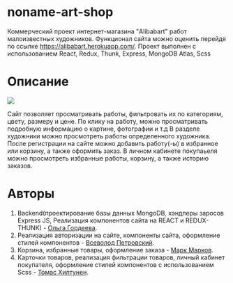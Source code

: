 # noname-art-shop

Коммерческий проект интернет-магазина  "Alibabart" работ малоизвестных художников.
Функционал сайта можно оценить перейдя по ссылке https://alibabart.herokuapp.com/.
Проект выполнен с использованием React, Redux, Thunk, Express, MongoDB Atlas, Scss

# Описание 
![](README.gif)

  Сайт позволяет просматривать работы, фильтровать их по категориям, цвету, размеру и цене.
  По клику на работу, можно просматривать подробную информацию о картине, фотографии и т.д
  В разделе художники можно просмотреть работы определенного художника.
  После регистрации на сайте можно добавить работу(-ы) в избранное или корзину, а также оформить заказ.
  В личном кабинете покупаьеля можно просмотреть избранные работы, корзину, а также историю заказов.

# Авторы

1. Backend(проектирование базы данных MongoDB, хэндлеры заросов Express JS, Реализация компонентов сайта на REACT и REDUX-THUNK) - [Ольга Гордеева](https://github.com/OlgaGordeeva-Al).
2. Реализация авторизации на сайте, компоненты сайта, оформление стилей компонентов - [Всеволод Петровский](https://github.com/VsevolodPetrowsky).
3. Корзина, избранные товары, оформление заказа - [Марк Марков](https://github.com/marmarkov).
4. Карточки товаров, реализация фильтрации товаров, личный кабинет покупателя, оформление стилей компонентов с использованием Scss - [Томас Хилтунен](https://github.com/thiltunen).

